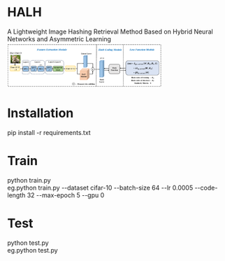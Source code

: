 # HALH
A Lightweight Image Hashing Retrieval Method Based on Hybrid Neural Networks and Asymmetric Learning
<img src="model.png" alt="ViT_SIR" style="width: 70%;"/>
# Installation
pip install -r requirements.txt
# Train
python train.py  \
eg.python train.py --dataset cifar-10 --batch-size 64 --lr 0.0005 --code-length 32 --max-epoch 5 --gpu 0
# Test
python test.py \
eg.python test.py 

